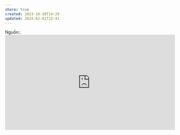 ```yaml
---
share: true
created: 2023-10-30T14:29
updated: 2024-02-01T22:41
---
```

Nguồn:: <iframe width="560" height="315" src="https://www.youtube.com/embed/Bf7vDBBOBUA?si=Bv-qy1IX8R6quJ88&t=162" title="YouTube video player" frameborder="0" allow="accelerometer; autoplay; clipboard-write; encrypted-media; gyroscope; picture-in-picture; web-share" referrerpolicy="strict-origin-when-cross-origin" allowfullscreen></iframe>
